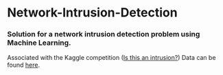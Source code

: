 # Network-Intrusion-Detection
### Solution for a network intrusion detection problem using Machine Learning.
Associated with the Kaggle competition ([Is this an intrusion?](https://www.kaggle.com/c/elg7186-assignment-1-is-this-an-intrusion))
Data can be found [here](https://www.kaggle.com/c/elg7186-assignment-1-is-this-an-intrusion/data).
